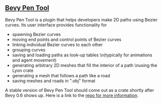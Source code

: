 ## [Bevy Pen Tool](https://github.com/eliotbo/bevy_pen_tool)

Bevy Pen Tool is a plugin that helps developers make 2D paths using
Bezier curves. Its user interface provides functionality for

- spawning Bezier curves
- moving end points and control points of Bezier curves
- linking individual Bezier curves to each other
- grouping curves
- saving and loading paths as look-up tables \n(typically for animations and agent movement)
- generating arbitrary 2D meshes that fill the interior of a path \nusing the Lyon crate
- generating a mesh that follows a path like a road
- saving meshes and roads in ".obj" format

A stable version of Bevy Pen Tool should come out as a crate shortly after Bevy 0.6 shows up.
Here is a link to the [repo for more information](https://github.com/eliotbo/bevy_pen_tool).

